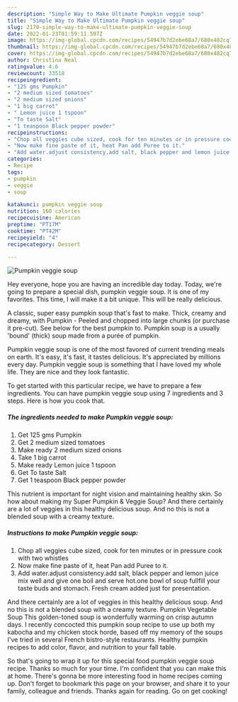 ```yaml
---
description: "Simple Way to Make Ultimate Pumpkin veggie soup"
title: "Simple Way to Make Ultimate Pumpkin veggie soup"
slug: 2170-simple-way-to-make-ultimate-pumpkin-veggie-soup
date: 2022-01-23T01:59:11.597Z
image: https://img-global.cpcdn.com/recipes/54947b7d2ebe68a7/680x482cq70/pumpkin-veggie-soup-recipe-main-photo.jpg
thumbnail: https://img-global.cpcdn.com/recipes/54947b7d2ebe68a7/680x482cq70/pumpkin-veggie-soup-recipe-main-photo.jpg
cover: https://img-global.cpcdn.com/recipes/54947b7d2ebe68a7/680x482cq70/pumpkin-veggie-soup-recipe-main-photo.jpg
author: Christina Neal
ratingvalue: 4.6
reviewcount: 33518
recipeingredient:
- "125 gms Pumpkin"
- "2 medium sized tomatoes"
- "2 medium sized onions"
- "1 big carrot"
- " Lemon juice 1 tspoon"
- "To taste Salt"
- "1 teaspoon Black pepper powder"
recipeinstructions:
- "Chop all veggies cube sized, cook for ten minutes or in pressure cook with two whistles"
- "Now make fine paste of it, heat Pan add Puree to it."
- "Add water.adjust consistency.add salt, black pepper and lemon juice mix well and give one boil and serve hot.one bowl of soup fullfill your taste buds and stomach. Fresh cream added just for presentation."
categories:
- Recipe
tags:
- pumpkin
- veggie
- soup

katakunci: pumpkin veggie soup 
nutrition: 160 calories
recipecuisine: American
preptime: "PT17M"
cooktime: "PT42M"
recipeyield: "4"
recipecategory: Dessert

---
```



![Pumpkin veggie soup](https://img-global.cpcdn.com/recipes/54947b7d2ebe68a7/680x482cq70/pumpkin-veggie-soup-recipe-main-photo.jpg)

Hey everyone, hope you are having an incredible day today. Today, we're going to prepare a special dish, pumpkin veggie soup. It is one of my favorites. This time, I will make it a bit unique. This will be really delicious.

A classic, super easy pumpkin soup that&#39;s fast to make. Thick, creamy and dreamy, with Pumpkin - Peeled and chopped into large chunks (or purchase it pre-cut). See below for the best pumpkin to. Pumpkin soup is a usually &#39;bound&#39; (thick) soup made from a purée of pumpkin.

Pumpkin veggie soup is one of the most favored of current trending meals on earth. It's easy, it's fast, it tastes delicious. It's appreciated by millions every day. Pumpkin veggie soup is something that I have loved my whole life. They are nice and they look fantastic.


To get started with this particular recipe, we have to prepare a few ingredients. You can have pumpkin veggie soup using 7 ingredients and 3 steps. Here is how you cook that.

<!--inarticleads1-->

##### The ingredients needed to make Pumpkin veggie soup:

1. Get 125 gms Pumpkin
1. Get 2 medium sized tomatoes
1. Make ready 2 medium sized onions
1. Take 1 big carrot
1. Make ready  Lemon juice 1 tspoon
1. Get To taste Salt
1. Get 1 teaspoon Black pepper powder


This nutrient is important for night vision and maintaining healthy skin. So how about making my Super Pumpkin &amp; Veggie Soup? And there certainly are a lot of veggies in this healthy delicious soup. And no this is not a blended soup with a creamy texture. 

<!--inarticleads2-->

##### Instructions to make Pumpkin veggie soup:

1. Chop all veggies cube sized, cook for ten minutes or in pressure cook with two whistles
1. Now make fine paste of it, heat Pan add Puree to it.
1. Add water.adjust consistency.add salt, black pepper and lemon juice mix well and give one boil and serve hot.one bowl of soup fullfill your taste buds and stomach. Fresh cream added just for presentation.


And there certainly are a lot of veggies in this healthy delicious soup. And no this is not a blended soup with a creamy texture. Pumpkin Vegetable Soup This golden-toned soup is wonderfully warming on crisp autumn days. I recently concocted this pumpkin soup recipe to use up both my kabocha and my chicken stock horde, based off my memory of the soups I&#39;ve tried in several French bistro-style restaurants. Healthy pumpkin recipes to add color, flavor, and nutrition to your fall table. 

So that's going to wrap it up for this special food pumpkin veggie soup recipe. Thanks so much for your time. I'm confident that you can make this at home. There's gonna be more interesting food in home recipes coming up. Don't forget to bookmark this page on your browser, and share it to your family, colleague and friends. Thanks again for reading. Go on get cooking!
